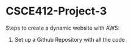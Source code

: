 # CSCE412-Project-3

Steps to create a dynamic website with AWS:

1. Set up a Github Repository with all the code

